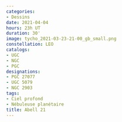 ```yaml
---
categories:
- Dessins
date: 2021-04-04
hours: 23h UT
duration: 30'
image: tycho_2021-03-23-21-00_gb_small.png
constellation: LEO
catalogs:
- UGC
- NGC
- PGC
designations:
- PGC 27077
- UGC 5079 
- NGC 2903
tags:
- Ciel profond
- Nébuleuse planétaire
title: Abell 21
---
```

